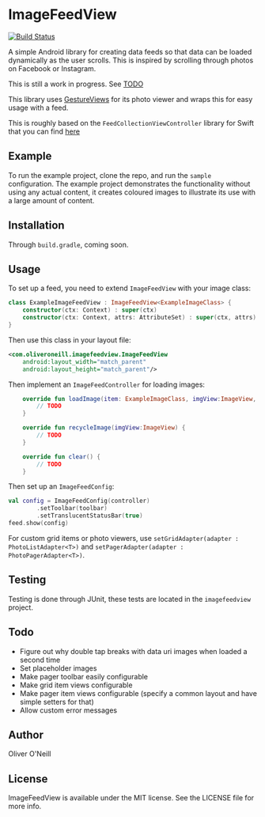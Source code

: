 # ImageFeedView

[![Build Status](https://travis-ci.org/oliveroneill/imagefeedview.svg?branch=master)](https://travis-ci.org/oliveroneill/imagefeedview)

A simple Android library for creating data feeds so that data can be loaded
dynamically as the user scrolls. This is inspired by scrolling through photos
on Facebook or Instagram.

This is still a work in progress. See [TODO](#todo)

This library uses [GestureViews](https://github.com/alexvasilkov/GestureViews)
for its photo viewer and wraps this for easy usage with a feed.

This is roughly based on the `FeedCollectionViewController` library for Swift
that you can find [here](https://github.com/oliveroneill/FeedCollectionViewController)

## Example

To run the example project, clone the repo, and run the `sample` configuration.
The example project demonstrates the functionality without using any actual content, it creates
coloured images to illustrate its use with a large amount of content.

## Installation
Through `build.gradle`, coming soon.

## Usage

To set up a feed, you need to extend `ImageFeedView` with your image class:
```kotlin
class ExampleImageFeedView : ImageFeedView<ExampleImageClass> {
    constructor(ctx: Context) : super(ctx)
    constructor(ctx: Context, attrs: AttributeSet) : super(ctx, attrs)
}
```
Then use this class in your layout file:
```xml
<com.oliveroneill.imagefeedview.ImageFeedView
    android:layout_width="match_parent"
    android:layout_height="match_parent"/>
```
Then implement an `ImageFeedController` for loading images:
```kotlin
    override fun loadImage(item: ExampleImageClass, imgView:ImageView, listener: LoadListener?) {
        // TODO
    }

    override fun recycleImage(imgView:ImageView) {
        // TODO
    }

    override fun clear() {
        // TODO
    }
```
Then set up an `ImageFeedConfig`:
```kotlin
val config = ImageFeedConfig(controller)
        .setToolbar(toolbar)
        .setTranslucentStatusBar(true)
feed.show(config)
```
For custom grid items or photo viewers, use
`setGridAdapter(adapter : PhotoListAdapter<T>)` and
`setPagerAdapter(adapter : PhotoPagerAdapter<T>)`.

## Testing
Testing is done through JUnit, these tests are located in the `imagefeedview` project.

## Todo
- Figure out why double tap breaks with data uri images when loaded a second time
- Set placeholder images
- Make pager toolbar easily configurable
- Make grid item views configurable
- Make pager item views configurable (specify a common layout and have simple setters for that)
- Allow custom error messages

## Author

Oliver O'Neill

## License

ImageFeedView is available under the MIT license. See the LICENSE file for more info.